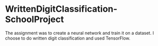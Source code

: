 # WrittenDigitClassification-SchoolProject

The assignment was to create a neural network and train it on a dataset.
I choose to do written digit classification and used TensorFlow.
